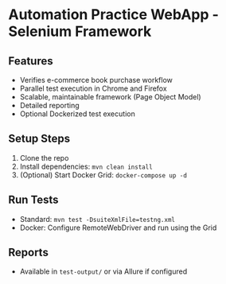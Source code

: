 # Automation Practice WebApp - Selenium Framework

## Features
- Verifies e-commerce book purchase workflow
- Parallel test execution in Chrome and Firefox
- Scalable, maintainable framework (Page Object Model)
- Detailed reporting
- Optional Dockerized test execution

## Setup Steps
1. Clone the repo
2. Install dependencies: `mvn clean install`
3. (Optional) Start Docker Grid: `docker-compose up -d`

## Run Tests
- Standard: `mvn test -DsuiteXmlFile=testng.xml`
- Docker: Configure RemoteWebDriver and run using the Grid

## Reports
- Available in `test-output/` or via Allure if configured
